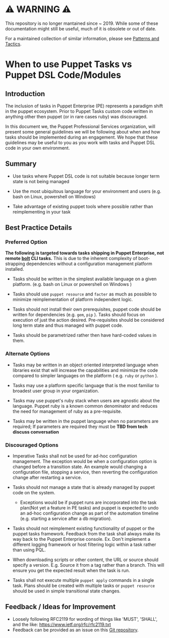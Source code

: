 # ⚠ WARNING ⚠

This repository is no longer mantained since ~ 2019. While some of these documentation might still be useful, much of it is obsolete or out of date.

For a maintained collection of similar information, please see [Patterns and Tactics](https://www.puppet.com/docs/patterns-and-tactics/latest/patterns-and-tactics.html).

# When to use Puppet Tasks vs Puppet DSL Code/Modules

## Introduction

The inclusion of tasks in Puppet Enterprise (PE) represents a paradigm shift in
the puppet ecosystem. Prior to Puppet Tasks custom code written in anything
other then puppet (or in rare cases ruby) was discouraged.

In this document we, the Puppet Professional Services organization, will present
some general guidelines we will be following about when and how tasks should be
implemented during an engagement. We hope that these guidelines may be useful to
you as you work with tasks and Puppet DSL code in your own environment.

## Summary

* Use tasks where Puppet DSL code is not suitable because longer term state is
  not being managed

* Use the most ubiquitous language for your environment and users (e.g. bash on
  Linux, powershell on Windows)

* Take advantage of existing puppet tools where possible rather than
  reimplementing in your task

## Best Practice Details

### Preferred Option

**The following is targeted towards tasks shipping in Puppet Enterprise, not
remote [bolt](https://puppet.com/products/puppet-bolt) CLI tasks.** This is due
to the inherent complexity of boot-strapping dependencies without a
configuration management platform installed.

* Tasks should be written in the simplest available language on a given
  platform. (e.g. bash on Linux or powershell on Windows )

* Tasks should use `puppet resource` and `facter` as much as possible to
  minimize reimplementation of  platform independent logic.

* Tasks should not install their own prerequisites, puppet code should be
  written for dependencies (e.g. `gem`, `pip` ). Tasks should focus on execution
of just the action desired. Pre-requisites should be considered long term state
and thus managed with puppet code.

* Tasks should be parametrized rather then have hard-coded values in them.


### Alternate Options

* Tasks may be written in an object oriented interpreted language when libraries
  exist that will increase the capabilities and minimize the code compared to
simpler languages on the platform ( e.g. `ruby` or `python` ).

* Tasks may use a platform specific language that is the most familiar to
  broadest user group in your organization.

* Tasks may use puppet's ruby stack when users are agnostic about the language.
  Puppet ruby is a known common denominator and reduces the need for management
of ruby as a pre-requisite.

* Tasks may be written in the puppet language when no parameters are required;
  If parameters are required they must be **TBD from tech discuss conversation**

### Discouraged Options

* Imperative Tasks shall not be used for ad-hoc configuration management. The exception
  would be when a configuration option is changed before a transition state. An
example would changing a configuration file, stopping a service, then reverting
the configuration change after restarting a service.

* Tasks should not manage a state that is already managed by puppet code on the
  system.
  * Exceptions would be if puppet runs are incorporated into the task plan(Not
    yet a feature in PE tasks) and puppet is expected to undo an ad-hoc
configuration change as part of the automation timeline (e.g. starting a service
after a db migration).

* Tasks should not reimplement existing functionality of puppet or the puppet
  tasks framework. Feedback from the task shall always make its way back to the
Puppet Enterprise console. Ex. Don't implement a different logging framework or
host filtering logic within a task rather than using PQL.

* When downloading scripts or other content, the URL or source should specify a
  version. E.g. Source it from a tag rather than a branch. This will ensure you
get the expected result when the task is run.

* Tasks shall not execute multiple `puppet apply` commands in a single task.
  Plans should be created with multiple tasks or `puppet resource` should be
used in simple transitional state changes.

## Feedback / Ideas for Improvement

* Loosely following RFC2119 for wording of things like 'MUST', 'SHALL', and the
  like: https://www.ietf.org/rfc/rfc2119.txt
* Feedback can be provided as an issue on this [Git
  repository](https://github.com/puppetlabs/best-practices/issues).
